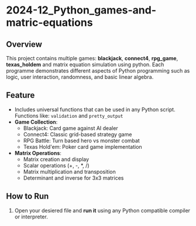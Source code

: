 # 2024-12_Python_games-and-matric-equations

## Overview
This project contains multiple games: **blackjack**, **connect4**, **rpg_game**, **texas_holdem** and matrix equation simulation using python. Each programme demonstrates different aspects of Python programming such as logic, user interaction, randomness, and basic linear algebra.

## Feature
- Includes universal functions that can be used in any Python script. Functions like: `validation` and `pretty_output`
- **Game Collection**:
  - Blackjack: Card game against AI dealer
  - Connect4: Classic grid-based strategy game
  - RPG Battle: Turn based hero vs monster combat
  - Texas Hold'em: Poker card game implementation
- **Matrix Operations**:
  - Matrix creation and display
  - Scalar operations (+, -, *, /)
  - Matrix multiplication and transposition
  - Determinant and inverse for 3x3 matrices

## How to Run
1. Open your desiered file and **run it** using any Python compatible compiler or interpreter.
